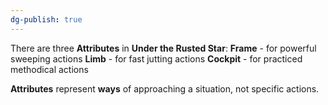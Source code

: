 ```yaml
---
dg-publish: true
---
```

There are three **Attributes** in **Under the Rusted Star**:
**Frame** - for powerful sweeping actions
**Limb** - for fast jutting actions
**Cockpit** - for practiced methodical actions

**Attributes** represent **ways** of approaching a situation, not specific actions.
